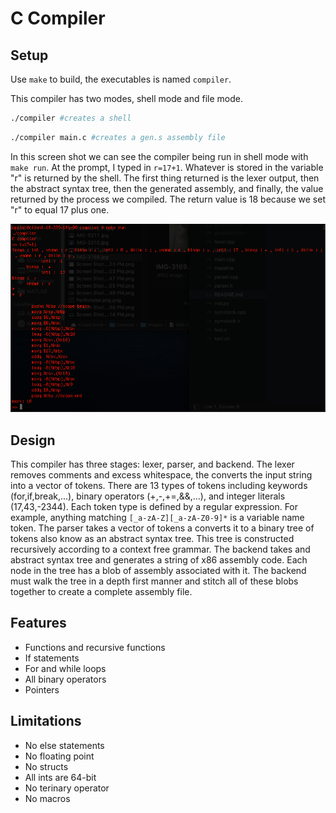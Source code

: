# C Compiler


## Setup

Use `make` to build, the executables is named `compiler`.

This compiler has two modes, shell mode and file mode.
```bash
./compiler #creates a shell
```

```bash
./compiler main.c #creates a gen.s assembly file
```

In this screen shot we can see the compiler being run in
shell mode with `make run`.  At the prompt, I typed in `r=17+1`.
Whatever is stored in the variable "r" is returned by the shell.
The first thing returned is the lexer output, then the abstract
syntax tree, then the generated assembly, and finally, the value
returned by the process we compiled.  The return value is 18 because
we set "r" to equal 17 plus one. 

![img](pic.png)

## Design

This compiler has three stages: lexer, parser, and backend.  The lexer removes comments and excess whitespace, the converts the input string into a vector of tokens.  There are 13 types of tokens including keywords (for,if,break,...), binary operators (+,-,+=,&&,...), and integer literals (17,43,-2344).  Each token type is defined by a regular expression. For example, anything matching `[_a-zA-Z][_a-zA-Z0-9]*` is a variable name token.  The parser takes a vector of tokens a converts it to a binary tree of tokens also know as an abstract syntax tree.  This tree is constructed recursively according to a context free grammar.  The backend takes and abstract syntax tree and generates a string of x86 assembly code.  Each node in the tree has a blob of assembly associated with it.  The backend must walk the tree in a depth first manner and stitch all of these blobs together to create a complete assembly file.

## Features 
* Functions and recursive functions
* If statements
* For and while loops
* All binary operators
* Pointers

## Limitations
* No else statements
* No floating point
* No structs
* All ints are 64-bit
* No terinary operator
* No macros





















